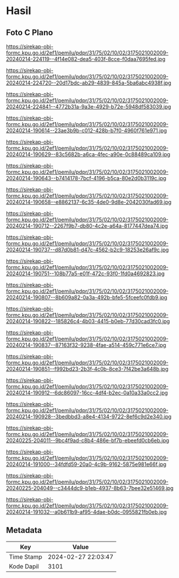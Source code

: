 # Hasil

## Foto C Plano

https://sirekap-obj-formc.kpu.go.id/2ef1/pemilu/pdpr/31/75/02/10/02/3175021002009-20240214-224119--4f14e082-dea5-403f-8cce-f0daa7695fed.jpg

https://sirekap-obj-formc.kpu.go.id/2ef1/pemilu/pdpr/31/75/02/10/02/3175021002009-20240214-224720--20d17bdc-ab29-4839-845a-5ba6abc4938f.jpg

https://sirekap-obj-formc.kpu.go.id/2ef1/pemilu/pdpr/31/75/02/10/02/3175021002009-20240214-224841--4772b31a-9a3e-4929-b72e-5948df583039.jpg

https://sirekap-obj-formc.kpu.go.id/2ef1/pemilu/pdpr/31/75/02/10/02/3175021002009-20240214-190614--23ae3b9b-c012-428b-b7f0-4960f761e971.jpg

https://sirekap-obj-formc.kpu.go.id/2ef1/pemilu/pdpr/31/75/02/10/02/3175021002009-20240214-190629--83c5682b-a6ca-4fec-a90e-0c88489ca109.jpg

https://sirekap-obj-formc.kpu.go.id/2ef1/pemilu/pdpr/31/75/02/10/02/3175021002009-20240214-190643--b7414178-7bcf-4196-b5ca-80e2d0b3119c.jpg

https://sirekap-obj-formc.kpu.go.id/2ef1/pemilu/pdpr/31/75/02/10/02/3175021002009-20240214-190658--e8862137-6c35-4de0-9d8e-2042030fad69.jpg

https://sirekap-obj-formc.kpu.go.id/2ef1/pemilu/pdpr/31/75/02/10/02/3175021002009-20240214-190712--2267f9b7-db80-4c2e-a64a-8177447dea74.jpg

https://sirekap-obj-formc.kpu.go.id/2ef1/pemilu/pdpr/31/75/02/10/02/3175021002009-20240214-190737--d87d0b81-d47c-4562-b2c9-18253e26af9c.jpg

https://sirekap-obj-formc.kpu.go.id/2ef1/pemilu/pdpr/31/75/02/10/02/3175021002009-20240214-190751--108b77a5-e01f-472c-93f0-1fd0a4692823.jpg

https://sirekap-obj-formc.kpu.go.id/2ef1/pemilu/pdpr/31/75/02/10/02/3175021002009-20240214-190807--8b609a82-0a3a-492b-bfe5-5fceefc0fdb9.jpg

https://sirekap-obj-formc.kpu.go.id/2ef1/pemilu/pdpr/31/75/02/10/02/3175021002009-20240214-190822--185826c4-4b03-4415-b0eb-77d30cad3fc0.jpg

https://sirekap-obj-formc.kpu.go.id/2ef1/pemilu/pdpr/31/75/02/10/02/3175021002009-20240214-190837--87163f32-9238-4fae-a514-459c771e6ce7.jpg

https://sirekap-obj-formc.kpu.go.id/2ef1/pemilu/pdpr/31/75/02/10/02/3175021002009-20240214-190851--f992bd23-2b3f-4c0b-8ce3-7f42be3a648b.jpg

https://sirekap-obj-formc.kpu.go.id/2ef1/pemilu/pdpr/31/75/02/10/02/3175021002009-20240214-190912--6dc86097-16cc-4df4-b2ec-0a10a33a0cc2.jpg

https://sirekap-obj-formc.kpu.go.id/2ef1/pemilu/pdpr/31/75/02/10/02/3175021002009-20240214-190928--3bedbbd3-a8e4-4134-9722-8ef6c9d2e340.jpg

https://sirekap-obj-formc.kpu.go.id/2ef1/pemilu/pdpr/31/75/02/10/02/3175021002009-20240225-204011--9bc4f9ad-c8b4-486e-bf7b-ebeefd0cb6eb.jpg

https://sirekap-obj-formc.kpu.go.id/2ef1/pemilu/pdpr/31/75/02/10/02/3175021002009-20240214-191000--34fdfd59-20a0-4c9b-9162-5875e981e66f.jpg

https://sirekap-obj-formc.kpu.go.id/2ef1/pemilu/pdpr/31/75/02/10/02/3175021002009-20240225-204049--c3444dc9-b1eb-4937-8b63-7bee32e51469.jpg

https://sirekap-obj-formc.kpu.go.id/2ef1/pemilu/pdpr/31/75/02/10/02/3175021002009-20240214-191032--a0b611b9-af95-4dae-b0dc-0955821fb0eb.jpg


## Metadata

| Key        | Value               |
| ---------- | ------------------- |
| Time Stamp | 2024-02-27 22:03:47 |
| Kode Dapil | 3101                |



